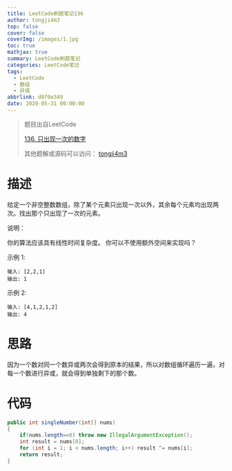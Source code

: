 ```yaml
---
title: LeetCode刷题笔记136
author: tongji4m3
top: false
cover: false
coverImg: /images/1.jpg
toc: true
mathjax: true
summary: LeetCode刷题笔记
categories: LeetCode笔记
tags:
  - LeetCode
  - 数组
  - 异或
abbrlink: d8f0e349
date: 2020-05-31 00:00:00
---
```


> 题目出自LeetCode
>
> [136. 只出现一次的数字](https://leetcode-cn.com/problems/single-number/)
>
>  其他题解或源码可以访问： [tongji4m3](https://github.com/tongji4m3/LeetCode)



# 描述

给定一个非空整数数组，除了某个元素只出现一次以外，其余每个元素均出现两次。找出那个只出现了一次的元素。

说明：

你的算法应该具有线性时间复杂度。 你可以不使用额外空间来实现吗？

示例 1:
```
输入: [2,2,1]
输出: 1
```
示例 2:
```
输入: [4,1,2,1,2]
输出: 4
```


# 思路
因为一个数对同一个数异或两次会得到原本的结果，所以对数组循环遍历一遍，对每一个数进行异或，就会得到单独剩下的那个数。


# 代码



```java
public int singleNumber(int[] nums)
{
    if(nums.length==0) throw new IllegalArgumentException();
    int result = nums[0];
    for (int i = 1; i < nums.length; i++) result ^= nums[i];
    return result;
}
```